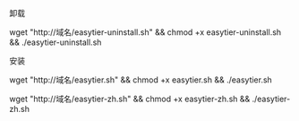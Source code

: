 卸载 

wget  "http://域名/easytier-uninstall.sh" && chmod +x easytier-uninstall.sh && ./easytier-uninstall.sh

安装



wget  "http://域名/easytier.sh" && chmod +x easytier.sh && ./easytier.sh



wget  "http://域名/easytier-zh.sh" && chmod +x easytier-zh.sh && ./easytier-zh.sh
